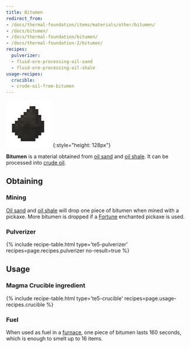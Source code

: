 ```yaml
---
title: Bitumen
redirect_from:
- /docs/thermal-foundation/items/materials/other/bitumen/
- /docs/bitumen/
- /docs/thermal-foundation/bitumen/
- /docs/thermal-foundation-2/bitumen/
recipes:
  pulverizer:
  - fluid-ore-processing-oil-sand
  - fluid-ore-processing-oil-shale
usage-recipes:
  crucible:
  - crude-oil-from-bitumen
---
```


![Bitumen](/assets/images/thermal-foundation-2/bitumen.gif){:style="height: 128px"}


**Bitumen** is a material obtained from [oil sand](/docs/1.12/thermal-foundation-2/oil-sand/) and [oil
shale](/docs/1.12/thermal-foundation-2/oil-shale/). It can be processed into [crude
oil](/docs/1.12/thermal-foundation-2/crude-oil/).


Obtaining
---------

### Mining
[Oil sand](/docs/1.12/thermal-foundation-2/oil-sand/) and [oil shale](/docs/1.12/thermal-foundation-2/oil-shale/) will drop one
piece of bitumen when mined with a pickaxe. More bitumen is dropped if a
[Fortune](https://minecraft.gamepedia.com/Fortune) enchanted pickaxe is used.

### Pulverizer
{% include recipe-table.html type='te5-pulverizer' recipes=page.recipes.pulverizer no-result=true %}


Usage
-----

### Magma Crucible ingredient
{% include recipe-table.html type='te5-crucible' recipes=page.usage-recipes.crucible %}

### Fuel
When used as fuel in a [furnace](https://minecraft.gamepedia.com/Furnace), one
piece of bitumen lasts 160 seconds, which is enough to smelt up to 16 items.
